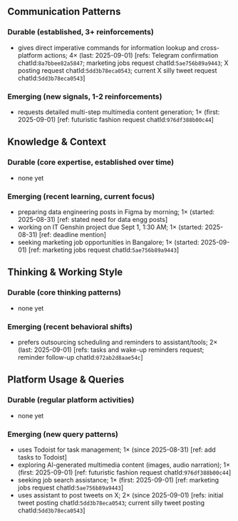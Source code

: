 ## Communication Patterns
### Durable (established, 3+ reinforcements)
- gives direct imperative commands for information lookup and cross-platform actions; 4× (last: 2025-09-01) [refs: Telegram confirmation chatId:`8a7bbee82a5847`; marketing jobs request chatId:`5ae756b89a9443`; X posting request chatId:`5dd3b78eca0543`; current X silly tweet request chatId:`5dd3b78eca0543`]

### Emerging (new signals, 1-2 reinforcements)
- requests detailed multi-step multimedia content generation; 1× (first: 2025-09-01) [ref: futuristic fashion request chatId:`976df388b00c44`]

## Knowledge & Context
### Durable (core expertise, established over time)
- none yet

### Emerging (recent learning, current focus)
- preparing data engineering posts in Figma by morning; 1× (started: 2025-08-31) [ref: stated need for data engg posts]
- working on IT Genshin project due Sept 1, 1:30 AM; 1× (started: 2025-08-31) [ref: deadline mention]
- seeking marketing job opportunities in Bangalore; 1× (started: 2025-09-01) [ref: marketing jobs request chatId:`5ae756b89a9443`]

## Thinking & Working Style
### Durable (core thinking patterns)
- none yet

### Emerging (recent behavioral shifts)
- prefers outsourcing scheduling and reminders to assistant/tools; 2× (last: 2025-09-01) [refs: tasks and wake-up reminders request; reminder follow-up chatId:`072ab2d8aae54c`]

## Platform Usage & Queries
### Durable (regular platform activities)
- none yet

### Emerging (new query patterns)
- uses Todoist for task management; 1× (since 2025-08-31) [ref: add tasks to Todoist]
- exploring AI-generated multimedia content (images, audio narration); 1× (first: 2025-09-01) [ref: futuristic fashion request chatId:`976df388b00c44`]
- seeking job search assistance; 1× (first: 2025-09-01) [ref: marketing jobs request chatId:`5ae756b89a9443`]
- uses assistant to post tweets on X; 2× (since 2025-09-01) [refs: initial tweet posting chatId:`5dd3b78eca0543`; current silly tweet posting chatId:`5dd3b78eca0543`]